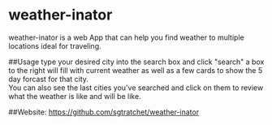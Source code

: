 # weather-inator
weather-inator is a web App that can help you find weather to multiple locations ideal for traveling. 

##Usage
type your desired city into the search box and click "search" a box to the right will fill with current weather as well as a few cards to show the 5 day forcast for that city.  
You can also see the last cities you've searched and click on them to review what the weather is like and will be like.

##Website:
https://github.com/sgtratchet/weather-inator

